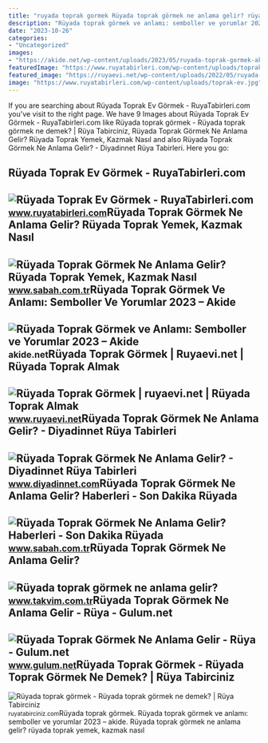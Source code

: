 ```yaml
---
title: "ruyada toprak gormek Rüyada toprak görmek ne anlama gelir? rüyada toprak yemek, kazmak nasıl"
description: "Rüyada toprak görmek ve anlamı: semboller ve yorumlar 2023 – akide"
date: "2023-10-26"
categories:
- "Uncategorized"
images:
- "https://akide.net/wp-content/uploads/2023/05/ruyada-toprak-gormek-akide.jpg"
featuredImage: "https://www.ruyatabirleri.com/wp-content/uploads/toprak-ev.jpg"
featured_image: "https://ruyaevi.net/wp-content/uploads/2022/05/ruyada-toprak-gormek.jpg"
image: "https://www.ruyatabirleri.com/wp-content/uploads/toprak-ev.jpg"
---
```


If you are searching about Rüyada Toprak Ev Görmek - RuyaTabirleri.com you've visit to the right page. We have 9 Images about Rüyada Toprak Ev Görmek - RuyaTabirleri.com like Rüyada toprak görmek - Rüyada toprak görmek ne demek? | Rüya Tabirciniz, Rüyada Toprak Görmek Ne Anlama Gelir? Rüyada Toprak Yemek, Kazmak Nasıl and also Rüyada Toprak Görmek Ne Anlama Gelir? - Diyadinnet Rüya Tabirleri. Here you go:

Rüyada Toprak Ev Görmek - RuyaTabirleri.com
-------------------------------------------

 ![Rüyada Toprak Ev Görmek - RuyaTabirleri.com](https://www.ruyatabirleri.com/wp-content/uploads/toprak-ev.jpg) <small>www.ruyatabirleri.com</small>Rüyada Toprak Görmek Ne Anlama Gelir? Rüyada Toprak Yemek, Kazmak Nasıl
-----------------------------------------------------------------------

 ![Rüyada Toprak Görmek Ne Anlama Gelir? Rüyada Toprak Yemek, Kazmak Nasıl](https://iasbh.tmgrup.com.tr/90bc59/752/395/0/124/1024/663?u=https://isbh.tmgrup.com.tr/sbh/2019/10/17/ruyada-toprak-gormek-ne-anlama-gelir-ruyada-toprak-yemek-kazmak-nasil-yorumlanir-1571323878987.jpg) <small>www.sabah.com.tr</small>Rüyada Toprak Görmek Ve Anlamı: Semboller Ve Yorumlar 2023 – Akide
------------------------------------------------------------------

 ![Rüyada Toprak Görmek ve Anlamı: Semboller ve Yorumlar 2023 – Akide](https://akide.net/wp-content/uploads/2023/05/ruyada-toprak-gormek-akide.jpg) <small>akide.net</small>Rüyada Toprak Görmek | Ruyaevi.net | Rüyada Toprak Almak
--------------------------------------------------------

 ![Rüyada Toprak Görmek | ruyaevi.net | Rüyada Toprak Almak](https://ruyaevi.net/wp-content/uploads/2022/05/ruyada-toprak-gormek.jpg) <small>www.ruyaevi.net</small>Rüyada Toprak Görmek Ne Anlama Gelir? - Diyadinnet Rüya Tabirleri
-----------------------------------------------------------------

 ![Rüyada Toprak Görmek Ne Anlama Gelir? - Diyadinnet Rüya Tabirleri](https://www.diyadinnet.com/d/ruya/ruyada-toprak-gormek-ne-anlama-gelir-9503.jpg) <small>www.diyadinnet.com</small>Rüyada Toprak Görmek Ne Anlama Gelir? Haberleri - Son Dakika Rüyada
-------------------------------------------------------------------

 ![Rüyada Toprak Görmek Ne Anlama Gelir? Haberleri - Son Dakika Rüyada](https://iasbh.tmgrup.com.tr/efb727/366/218/0/184/756/634?u=https://isbh.tmgrup.com.tr/sbh/2018/11/22/ruyada-toprak-gormek-ne-anlama-gelir-1542889311574.jpg) <small>www.sabah.com.tr</small>Rüyada Toprak Görmek Ne Anlama Gelir?
-------------------------------------

 ![Rüyada toprak görmek ne anlama gelir?](https://iatkv.tmgrup.com.tr/897a95/616/321/0/33/612/352?u=https://itkv.tmgrup.com.tr/2019/01/14/1547472370524.jpg) <small>www.takvim.com.tr</small>Rüyada Toprak Görmek Ne Anlama Gelir - Rüya - Gulum.net
-------------------------------------------------------

 ![Rüyada Toprak Görmek Ne Anlama Gelir - Rüya - Gulum.net](https://www.gulum.net/images/haberler/2021/07/ruyada-toprak-gormek-ne-anlama-gelir.jpg) <small>www.gulum.net</small>Rüyada Toprak Görmek - Rüyada Toprak Görmek Ne Demek? | Rüya Tabirciniz
-----------------------------------------------------------------------

 ![Rüyada toprak görmek - Rüyada toprak görmek ne demek? | Rüya Tabirciniz](https://ruyatabirciniz.com/wp-content/uploads/2019/04/ruyada-toprak-gormek-2.jpg) <small>ruyatabirciniz.com</small>Rüyada toprak görmek. Rüyada toprak görmek ve anlamı: semboller ve yorumlar 2023 – akide. Rüyada toprak görmek ne anlama gelir? rüyada toprak yemek, kazmak nasıl
